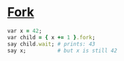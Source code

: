 [1]: http://rosettacode.org/wiki/Fork

# [Fork][1]

```ruby
var x = 42;
var child = { x += 1 }.fork;
say child.wait; # prints: 43
say x;          # but x is still 42
```